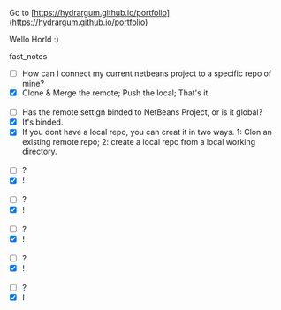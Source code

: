 Go to [https://hydrargum.github.io/portfolio](https://hydrargum.github.io/portfolio)

Wello Horld :)


fast_notes  

- [ ]   How can I connect my current netbeans project to a specific repo of mine?
  - [X]   Clone & Merge the remote; Push the local; That's it.
<br><br>
- [ ]   Has the remote settign binded to NetBeans Project, or is it global?
  - [X]   It's binded.
  - [X]   If you dont have a local repo, you can creat it in two ways. 1: Clon an existing remote repo; 2: create a local repo from a local working directory.
<br><br>
- [ ]   ?
  - [X]   !
<br><br>
- [ ]   ?
  - [X]   !
<br><br>
- [ ]   ?
  - [X]   !
<br><br>
- [ ]   ?
  - [X]   !
<br><br>
- [ ]   ?
  - [X]   !
